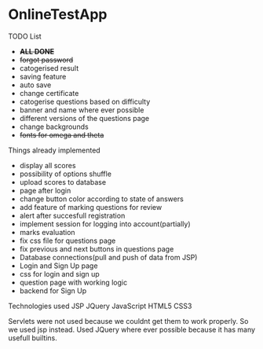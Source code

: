 # OnlineTestApp

TODO List
 - ~~**ALL DONE**~~
 - ~~forgot password~~
 - catogerised result
 - saving feature
 - auto save
 - change certificate
 - catogerise questions based on difficulty
 - banner and name where ever possible
 - different versions of the questions page
 - change backgrounds
 - ~~fonts for omega and theta~~

 
 Things already implemented
-  display all scores
-  possibility of options shuffle
-  upload scores to database
-  page after login
-  change button color according to state of answers
-  add feature of marking questions for review
-  alert after succesfull registration
-  implement session for logging into account(partially)
-  marks evaluation
-  fix css file for questions page
-  fix previous and next buttons in questions page
-  Database connections(pull and push of data from JSP)
-  Login and Sign Up page
-  css for login and sign up
-  question page with working logic
-  backend for Sign Up
 
 Technologies used
 JSP 
 JQuery
 JavaScript
 HTML5
 CSS3
 
 Servlets were not used because we couldnt get them to work properly. So we used jsp instead.
 Used JQuery where ever possible because it has many usefull builtins.
 
